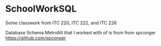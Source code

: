 # SchoolWorkSQL
Some classwork from ITC 220, ITC 222, and ITC 226

Database Schema MetroAlt that I worked with of is from from spconger https://github.com/spconger
